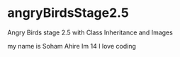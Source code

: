 # angryBirdsStage2.5
Angry Birds stage 2.5 with Class Inheritance and Images

my name is Soham Ahire
Im 14
I love coding
